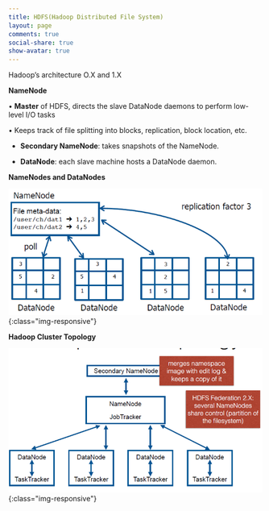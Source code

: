 ```yaml
---
title: HDFS(Hadoop Distributed File System)
layout: page
comments: true
social-share: true
show-avatar: true
---
```


Hadoop’s architecture O.X and 1.X

**NameNode**

• **Master** of HDFS, directs the slave DataNode daemons to perform low-level I/O tasks

• Keeps track of file splitting into blocks, replication, block location, etc.

* **Secondary NameNode**: takes snapshots of the NameNode.

* **DataNode**: each slave machine hosts a DataNode daemon.

**NameNodes and DataNodes**

![namenodes_datanodes](/datanodes_namenodes.png){:class="img-responsive"}

**Hadoop Cluster Topology**

![hadoop_cluster](/hadoop_cluster.png){:class="img-responsive"}